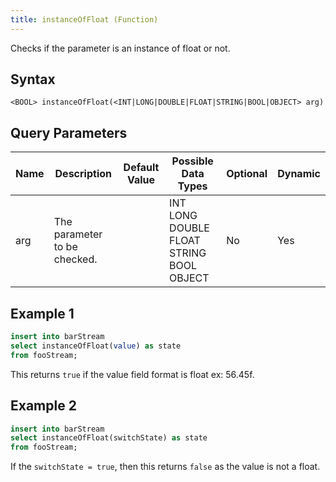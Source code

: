 ```yaml
---
title: instanceOfFloat (Function)
---
```


Checks if the parameter is an instance of float or not.

## Syntax

    <BOOL> instanceOfFloat(<INT|LONG|DOUBLE|FLOAT|STRING|BOOL|OBJECT> arg)

## Query Parameters

| Name | Description                  | Default Value | Possible Data Types                      | Optional | Dynamic |
|------|------------------------------|---------------|------------------------------------------|----------|---------|
| arg  | The parameter to be checked. |               | INT LONG DOUBLE FLOAT STRING BOOL OBJECT | No       | Yes     |

## Example 1

```sql
insert into barStream
select instanceOfFloat(value) as state
from fooStream;
```

This returns `true` if the value field format is float ex: 56.45f.

## Example 2

```sql
insert into barStream
select instanceOfFloat(switchState) as state
from fooStream;
```

If the `switchState = true`, then this returns `false` as the value is not a float.
